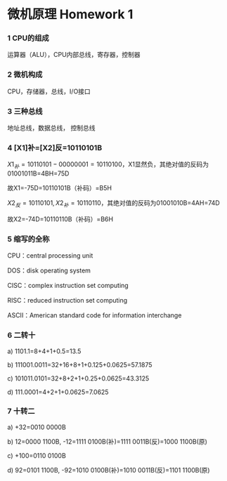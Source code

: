 # 微机原理 Homework 1

### 1 CPU的组成

运算器（ALU），CPU内部总线，寄存器，控制器



### 2 微机构成

CPU，存储器，总线，I/O接口



### 3 三种总线

地址总线，数据总线， 控制总线



### 4 [X1]补=[X2]反=10110101B

$X1_{补}=10110101-00000001=10110100$，X1显然负，其绝对值的反码为01001011B=4BH=75D

故X1=-75D=10110101B（补码）=B5H



$X2_{反}=10110101,X2_{补}=10110110$，其绝对值的反码为01001010B=4AH=74D

故X2=-74D=10110110B（补码）=B6H



### 5 缩写的全称

CPU：central processing unit

DOS：disk operating system

CISC：complex instruction set computing

RISC：reduced instruction set computing

ASCII：American standard code for information interchange



### 6 二转十

a) 1101.1=8+4+1+0.5=13.5

b) 111001.0011=32+16+8+1+0.125+0.0625=57.1875

c) 101011.0101=32+8+2+1+0.25+0.0625=43.3125

d) 111.0001=4+2+1+0.0625=7.0625



### 7 十转二

a) +32=0010 0000B

b) 12=0000 1100B, -12=1111 0100B(补)=1111 0011B(反)=1000 1100B(原)

c) +100=0110 0100B

d) 92=0101 1100B, -92=1010 0100B(补)=1010 0011B(反)=1101 1100B(原)

